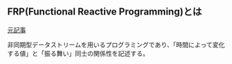 ## FRP(Functional Reactive Programming)とは

[元記事](http://www.slideshare.net/taketin/mvvm-40956834)

非同期型データストリームを用いるプログラミングであり、「時間によって変化する値」と「振る舞い」同士の関係性を記述する。
